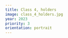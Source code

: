 ```yaml
---
title: Class 4, holders
image: class_4_holders.jpg
year: 2023
priority: 3
orientation: portrait
---
```

